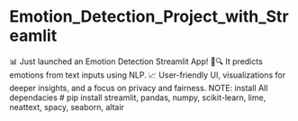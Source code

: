 # Emotion_Detection_Project_with_Streamlit
📊 Just launched an Emotion Detection Streamlit App! 🤖🔍 It predicts emotions from text inputs using NLP. 📈 User-friendly UI, visualizations for deeper insights, and a focus on privacy and fairness.
NOTE: install All dependacies # pip install streamlit, pandas, numpy, scikit-learn, lime, neattext, spacy, seaborn, altair

